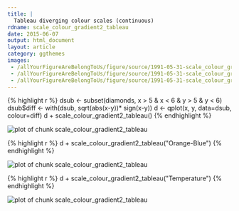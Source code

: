 ```yaml
---
title: |
  Tableau diverging colour scales (continuous)
rdname: scale_colour_gradient2_tableau
date: 2015-06-07
output: html_document
layout: article
category: ggthemes
images:
 - /allYourFigureAreBelongToUs/figure/source/1991-05-31-scale_colour_gradient2_tableau/scale_colour_gradient2_tableau-1.png
 - /allYourFigureAreBelongToUs/figure/source/1991-05-31-scale_colour_gradient2_tableau/scale_colour_gradient2_tableau-2.png
 - /allYourFigureAreBelongToUs/figure/source/1991-05-31-scale_colour_gradient2_tableau/scale_colour_gradient2_tableau-3.png
---
```





{% highlight r %}
dsub <- subset(diamonds, x > 5 & x < 6 & y > 5 & y < 6)
dsub$diff <- with(dsub, sqrt(abs(x-y))* sign(x-y))
d <- qplot(x, y, data=dsub, colour=diff)
d + scale_colour_gradient2_tableau()
{% endhighlight %}

![plot of chunk scale_colour_gradient2_tableau](/allYourFigureAreBelongToUs/figure/source/1991-05-31-scale_colour_gradient2_tableau/scale_colour_gradient2_tableau-1.png) 

{% highlight r %}
d + scale_colour_gradient2_tableau("Orange-Blue")
{% endhighlight %}

![plot of chunk scale_colour_gradient2_tableau](/allYourFigureAreBelongToUs/figure/source/1991-05-31-scale_colour_gradient2_tableau/scale_colour_gradient2_tableau-2.png) 

{% highlight r %}
d + scale_colour_gradient2_tableau("Temperature")
{% endhighlight %}

![plot of chunk scale_colour_gradient2_tableau](/allYourFigureAreBelongToUs/figure/source/1991-05-31-scale_colour_gradient2_tableau/scale_colour_gradient2_tableau-3.png) 
